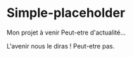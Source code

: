 # Simple-placeholder
Mon projet à venir
Peut-etre d'actualité...

L'avenir nous le diras ! Peut-etre pas.


